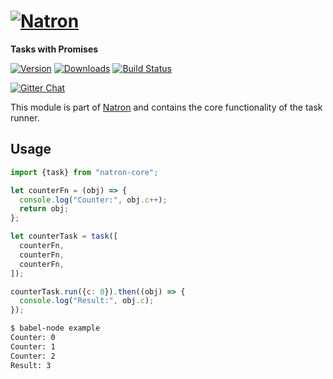 # [![Natron][natron-img]][natron-url]

[natron-img]: http://static.natronjs.com/img/natronjs.svg
[natron-url]: http://natronjs.com/

**Tasks with Promises**

[![Version][npm-img]][npm-url]
[![Downloads][dlm-img]][npm-url]
[![Build Status][travis-img]][travis-url]

[![Gitter Chat][gitter-img]][gitter-url]

[npm-img]: https://img.shields.io/npm/v/natron-core.svg
[npm-url]: https://npmjs.org/package/natron-core
[dlm-img]: https://img.shields.io/npm/dm/natron-core.svg
[travis-img]: https://travis-ci.org/natronjs/natron-core.svg
[travis-url]: https://travis-ci.org/natronjs/natron-core
[gitter-img]: https://badges.gitter.im/Join%20Chat.svg
[gitter-url]: https://gitter.im/natronjs/natron

This module is part of [Natron][natron-url] and contains the core functionality of the task runner.

## Usage

```js
import {task} from "natron-core";

let counterFn = (obj) => {
  console.log("Counter:", obj.c++);
  return obj;
};

let counterTask = task([
  counterFn,
  counterFn,
  counterFn,
]);

counterTask.run({c: 0}).then((obj) => {
  console.log("Result:", obj.c);
});
```

```sh
$ babel-node example
Counter: 0
Counter: 1
Counter: 2
Result: 3
```
